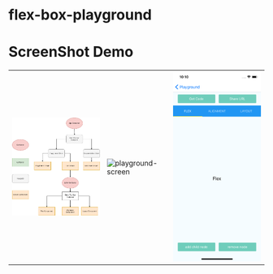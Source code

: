 # flex-box-playground
# ScreenShot Demo
|   |   |   |
|---|---|---|
|<img alt="base-flow" src="images/step1/base-flow.png" width="320">| <img alt="playground-screen" src="demo/playground-screen.png" width="320">| <img alt="tab-screen" src="images/step1/tab-screen.png" width="320">|